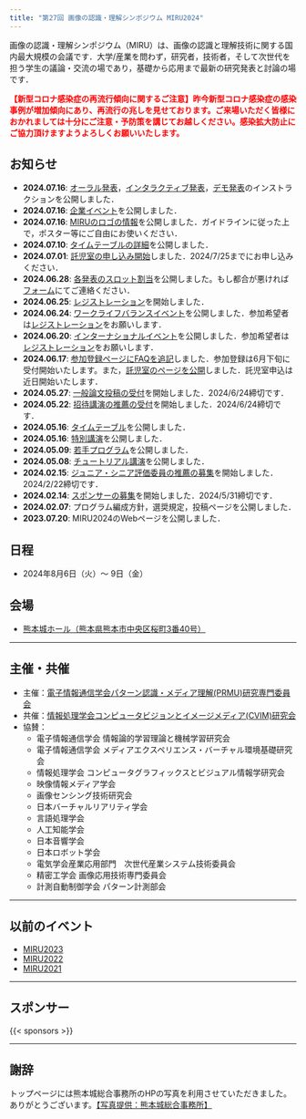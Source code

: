 ```yaml
---
title: "第27回 画像の認識・理解シンポジウム MIRU2024"
---
```


画像の認識・理解シンポジウム（MIRU）は、画像の認識と理解技術に関する国内最大規模の会議です．大学/産業を問わず，研究者，技術者，そして次世代を担う学生の議論・交流の場であり，基礎から応用まで最新の研究発表と討論の場です．


<font color="red">**【新型コロナ感染症の再流行傾向に関するご注意】昨今新型コロナ感染症の感染事例が増加傾向にあり、再流行の兆しを見せております。ご来場いただく皆様におかれましては十分にご注意・予防策を講じてお越しください。感染拡大防止にご協力頂けますようよろしくお願いいたします。**</font>



## お知らせ
- **2024.07.16**: [オーラル発表](author/oral)，[インタラクティブ発表](author/interactive)，[デモ発表](author/demo)のインストラクションを公開しました．
- **2024.07.16**: [企業イベント](program/sponsor-events)を公開しました．
- **2024.07.16**: [MIRUのロゴの情報](organization/logo)を公開しました．ガイドラインに従った上で，ポスター等にご自由にお使いください．
- **2024.07.10**: [タイムテーブルの詳細](program/timetable)を公開しました．
- **2024.07.01**: [託児室の申し込み開始](attend/nursery)しました．2024/7/25までにお申し込みください．
- **2024.06.28**: [各発表のスロット割当](program/timetable)を公開しました。もし都合が悪ければ[フォーム](https://forms.gle/NdqSrYM1DtYa15C66)にてご連絡ください．
- **2024.06.25**: [レジストレーション](attend/registration)を開始しました．
- **2024.06.24**: [ワークライフバランスイベント](https://sites.google.com/view/miru2024wlb/)を公開しました．参加希望者は[レジストレーション](https://forms.gle/ix3vYhxYPmRAueZ86)をお願いします．
- **2024.06.20**: [インターナショナルイベント](https://sites.google.com/view/miru2024-internationallunch/)を公開しました．参加希望者は[レジストレーション](https://forms.gle/nuiFwZ4hTuijgQ79A)をお願いします．
- **2024.06.17**: [参加登録ページにFAQを追記](attend/registration#登録に関するfaq)しました．参加登録は6月下旬に受付開始いたします。また，[託児室のページを公開](attend/nursery)しました．託児室申込は近日開始いたします．
- **2024.05.27**: [一般論文投稿の受付](author/submission)を開始しました．2024/6/24締切です．
- **2024.05.22**: [招待講演の推薦の受付](author/call_for_invited_talk)を開始しました．2024/6/24締切です．
- **2024.05.16**: [タイムテーブル](program/timetable)を公開しました．
- **2024.05.16**: [特別講演](program/keynote)を公開しました．
- **2024.05.09**: [若手プログラム](https://sites.google.com/view/miru2024wakate/)を公開しました．
- **2024.05.08**: [チュートリアル講演](program/tutorial)を公開しました．
- **2024.02.15**: [ジュニア・シニア評価委員の推薦の募集](https://docs.google.com/forms/d/1xExWYvtsQ63gnGZrymwKrslDcXBv_7d3apv0f1tJuq8/edit)を開始しました．2024/2/22締切です．
- **2024.02.14**: [スポンサーの募集](sponsor/)を開始しました．2024/5/31締切です．
- **2024.02.07**: プログラム編成方針，選奨規定，投稿ページを公開しました．
- **2023.07.20**: MIRU2024のWebページを公開しました．

## 日程

- 2024年8月6日（火）～ 9日（金）

## 会場

- [熊本城ホール（熊本県熊本市中央区桜町3番40号）](https://www.kumamoto-jo-hall.jp/)

---



## 主催・共催
- 主催：[電子情報通信学会パターン認識・メディア理解(PRMU)研究専門委員会](https://www.ieice.org/iss/prmu/jpn/index.html)
- 共催：[情報処理学会コンピュータビジョンとイメージメディア(CVIM)研究会](http://cvim.ipsj.or.jp/)
- 協賛：
    - 電子情報通信学会 情報論的学習理論と機械学習研究会
    - 電子情報通信学会 メディアエクスペリエンス・バーチャル環境基礎研究会
    - 情報処理学会 コンピュータグラフィックスとビジュアル情報学研究会
    - 映像情報メディア学会
    - 画像センシング技術研究会
    - 日本バーチャルリアリティ学会
    - 言語処理学会
    - 人工知能学会
    - 日本音響学会
    - 日本ロボット学会
    - 電気学会産業応用部門　次世代産業システム技術委員会
    - 精密工学会 画像応用技術専門委員会
    - 計測自動制御学会 パターン計測部会


---


## 以前のイベント
- [MIRU2023](http://cvim.ipsj.or.jp/MIRU2023/)
- [MIRU2022](https://sites.google.com/view/miru2022)
- [MIRU2021](http://cvim.ipsj.or.jp/MIRU2021/)

---

## スポンサー

{{< sponsors >}}

---

## 謝辞
トップページには熊本城総合事務所のHPの写真を利用させていただきました。ありがとうございます。[【写真提供：熊本城総合事務所】](https://castle.kumamoto-guide.jp/galleries/guide.html)
